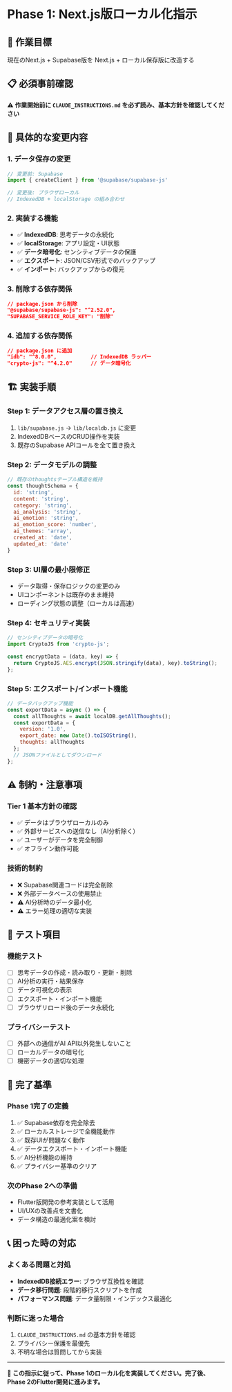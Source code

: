 # Phase 1: Next.js版ローカル化指示

## 🎯 **作業目標**
現在のNext.js + Supabase版を Next.js + ローカル保存版に改造する

## 📋 **必須事前確認**
**⚠️ 作業開始前に `CLAUDE_INSTRUCTIONS.md` を必ず読み、基本方針を確認してください**

## 🔄 **具体的な変更内容**

### **1. データ保存の変更**
```javascript
// 変更前: Supabase
import { createClient } from '@supabase/supabase-js'

// 変更後: ブラウザローカル
// IndexedDB + localStorage の組み合わせ
```

### **2. 実装する機能**
- ✅ **IndexedDB**: 思考データの永続化
- ✅ **localStorage**: アプリ設定・UI状態
- ✅ **データ暗号化**: センシティブデータの保護
- ✅ **エクスポート**: JSON/CSV形式でのバックアップ
- ✅ **インポート**: バックアップからの復元

### **3. 削除する依存関係**
```json
// package.json から削除
"@supabase/supabase-js": "^2.52.0",
"SUPABASE_SERVICE_ROLE_KEY": "削除"
```

### **4. 追加する依存関係**
```json
// package.json に追加
"idb": "^8.0.0",           // IndexedDB ラッパー
"crypto-js": "^4.2.0"      // データ暗号化
```

## 🏗️ **実装手順**

### **Step 1: データアクセス層の置き換え**
1. `lib/supabase.js` → `lib/localdb.js` に変更
2. IndexedDBベースのCRUD操作を実装
3. 既存のSupabase APIコールを全て置き換え

### **Step 2: データモデルの調整**
```javascript
// 既存のthoughtsテーブル構造を維持
const thoughtSchema = {
  id: 'string',
  content: 'string', 
  category: 'string',
  ai_analysis: 'string',
  ai_emotion: 'string',
  ai_emotion_score: 'number',
  ai_themes: 'array',
  created_at: 'date',
  updated_at: 'date'
}
```

### **Step 3: UI層の最小限修正**
- データ取得・保存ロジックの変更のみ
- UIコンポーネントは既存のまま維持
- ローディング状態の調整（ローカルは高速）

### **Step 4: セキュリティ実装**
```javascript
// センシティブデータの暗号化
import CryptoJS from 'crypto-js';

const encryptData = (data, key) => {
  return CryptoJS.AES.encrypt(JSON.stringify(data), key).toString();
};
```

### **Step 5: エクスポート/インポート機能**
```javascript
// データバックアップ機能
const exportData = async () => {
  const allThoughts = await localDB.getAllThoughts();
  const exportData = {
    version: '1.0',
    export_date: new Date().toISOString(),
    thoughts: allThoughts
  };
  // JSONファイルとしてダウンロード
};
```

## ⚠️ **制約・注意事項**

### **Tier 1 基本方針の確認**
- ✅ データはブラウザローカルのみ
- ✅ 外部サービスへの送信なし（AI分析除く）
- ✅ ユーザーがデータを完全制御
- ✅ オフライン動作可能

### **技術的制約**
- ❌ Supabase関連コードは完全削除
- ❌ 外部データベースの使用禁止
- ⚠️ AI分析時のデータ最小化
- ⚠️ エラー処理の適切な実装

## 🧪 **テスト項目**

### **機能テスト**
- [ ] 思考データの作成・読み取り・更新・削除
- [ ] AI分析の実行・結果保存
- [ ] データ可視化の表示
- [ ] エクスポート・インポート機能
- [ ] ブラウザリロード後のデータ永続化

### **プライバシーテスト**
- [ ] 外部への通信がAI API以外発生しないこと
- [ ] ローカルデータの暗号化
- [ ] 機密データの適切な処理

## 🎯 **完了基準**

### **Phase 1完了の定義**
1. ✅ Supabase依存を完全除去
2. ✅ ローカルストレージで全機能動作
3. ✅ 既存UIが問題なく動作
4. ✅ データエクスポート・インポート機能
5. ✅ AI分析機能の維持
6. ✅ プライバシー基準のクリア

### **次のPhase 2への準備**
- Flutter版開発の参考実装として活用
- UI/UXの改善点を文書化
- データ構造の最適化案を検討

## 📞 **困った時の対応**

### **よくある問題と対処**
- **IndexedDB接続エラー**: ブラウザ互換性を確認
- **データ移行問題**: 段階的移行スクリプトを作成
- **パフォーマンス問題**: データ量制限・インデックス最適化

### **判断に迷った場合**
1. `CLAUDE_INSTRUCTIONS.md` の基本方針を確認
2. プライバシー保護を最優先
3. 不明な場合は質問してから実装

---

**🚀 この指示に従って、Phase 1のローカル化を実装してください。完了後、Phase 2のFlutter開発に進みます。**